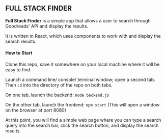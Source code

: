 ## **FULL STACK FINDER**

**Full Stack Finder** is a simple app that allows a user to search through Goodreads' API and display the results.

It is written in React, which uses components to work with and display the search results.


#### How to Start ####
Clone this repo; save it somewhere on your local machine where it will be easy to find.

Launch a command line/ console/ terminal window; open a second tab. Then `cd` into the directory of the repo on both tabs.

On one tab, launch the backend: `node backend.js`

On the other tab, launch the frontend: `npm start`
(This will open a window on the browser at port 8080)

At this point, you will find a simple web page where you can type a search query into the search bar, click the search button, and display the search results.
